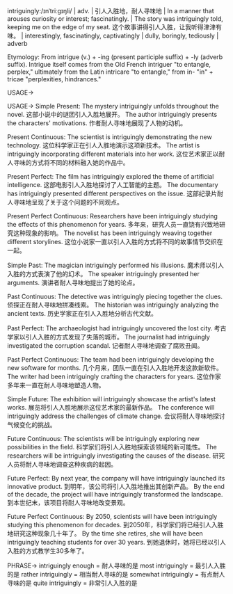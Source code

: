 intriguingly:/ɪnˈtriːɡɪŋli/ | adv. | 引人入胜地，耐人寻味地 |  In a manner that arouses curiosity or interest; fascinatingly. | The story was intriguingly told, keeping me on the edge of my seat.  这个故事讲得引人入胜，让我听得津津有味。 |  interestingly, fascinatingly, captivatingly |  dully, boringly, tediously | adverb

Etymology:
From intrigue (v.) + -ing (present participle suffix) + -ly (adverb suffix).  Intrigue itself comes from the Old French intriguer "to entangle, perplex," ultimately from the Latin intricare "to entangle," from in- "in" + tricae "perplexities, hindrances."

USAGE->

USAGE->
Simple Present:
The mystery intriguingly unfolds throughout the novel. 这部小说中的谜团引人入胜地展开。
The author intriguingly presents the characters' motivations. 作者耐人寻味地展现了人物的动机。

Present Continuous:
The scientist is intriguingly demonstrating the new technology.  这位科学家正在引人入胜地演示这项新技术。
The artist is intriguingly incorporating different materials into her work.  这位艺术家正以耐人寻味的方式将不同的材料融入她的作品中。


Present Perfect:
The film has intriguingly explored the theme of artificial intelligence.  这部电影引人入胜地探讨了人工智能的主题。
The documentary has intriguingly presented different perspectives on the issue.  这部纪录片耐人寻味地呈现了关于这个问题的不同观点。


Present Perfect Continuous:
Researchers have been intriguingly studying the effects of this phenomenon for years. 多年来，研究人员一直饶有兴致地研究这种现象的影响。
The novelist has been intriguingly weaving together different storylines.  这位小说家一直以引人入胜的方式将不同的故事情节交织在一起。


Simple Past:
The magician intriguingly performed his illusions. 魔术师以引人入胜的方式表演了他的幻术。
The speaker intriguingly presented her arguments. 演讲者耐人寻味地提出了她的论点。


Past Continuous:
The detective was intriguingly piecing together the clues.  侦探正在耐人寻味地拼凑线索。
The historian was intriguingly analyzing the ancient texts.  历史学家正在引人入胜地分析古代文献。


Past Perfect:
The archaeologist had intriguingly uncovered the lost city.  考古学家以引人入胜的方式发现了失落的城市。
The journalist had intriguingly investigated the corruption scandal.  记者耐人寻味地调查了腐败丑闻。


Past Perfect Continuous:
The team had been intriguingly developing the new software for months.  几个月来，团队一直在引人入胜地开发这款新软件。
The writer had been intriguingly crafting the characters for years.  这位作家多年来一直在耐人寻味地塑造人物。


Simple Future:
The exhibition will intriguingly showcase the artist's latest works.  展览将引人入胜地展示这位艺术家的最新作品。
The conference will intriguingly address the challenges of climate change.  会议将耐人寻味地探讨气候变化的挑战。


Future Continuous:
The scientists will be intriguingly exploring new possibilities in the field.  科学家们将引人入胜地探索该领域的新可能性。
The researchers will be intriguingly investigating the causes of the disease.  研究人员将耐人寻味地调查这种疾病的起因。


Future Perfect:
By next year, the company will have intriguingly launched its innovative product.  到明年，该公司将引人入胜地推出其创新产品。
By the end of the decade, the project will have intriguingly transformed the landscape.  到本世纪末，该项目将耐人寻味地改变景观。


Future Perfect Continuous:
By 2050, scientists will have been intriguingly studying this phenomenon for decades. 到2050年，科学家们将已经引人入胜地研究这种现象几十年了。
By the time she retires, she will have been intriguingly teaching students for over 30 years. 到她退休时，她将已经以引人入胜的方式教学生30多年了。


PHRASE->
intriguingly enough =  耐人寻味的是
most intriguingly =  最引人入胜的是
rather intriguingly =  相当耐人寻味的是
somewhat intriguingly =  有点耐人寻味的是
quite intriguingly =  非常引人入胜的是
